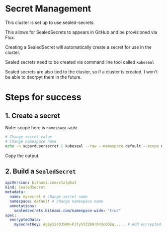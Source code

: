 # Secret Management

This cluster is set up to use sealed-secrets. 

This allows for SealedSecrets to appears in GitHub and be provisioned via Flux. 

Creating a SealedSecret will automatically create a secret for use in the cluster.

Sealed secrets need to be created via command line tool called `kubeseal`

Sealed secrets are also tied to the cluster, so if a cluster is created, I won't be able to decrpyt them in the future.


# Steps for success

## 1. Create a secret 

Note: scope here is `namespace-wide`

```sh
# Change secret value
# Change namespace name
echo -n superdupersecret | kubeseal --raw --namespace default --scope namespace-wide


```

Copy the output.

## 2. Build a `SealedSecret`

```yaml
apiVersion: bitnami.com/v1alpha1
kind: SealedSecret
metadata:
  name: mysecret # change secret name
  namespace: default # change namespace name
  annotations:
    sealedsecrets.bitnami.com/namespace-wide: "true"
spec:
  encryptedData:
    mysecretKey: AgBy3i4OJSWK+PiTySYZZA9rO43cGDEq..... # Add encrypted value here
```
